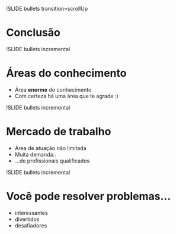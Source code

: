 !SLIDE bullets transition=scrollUp

# Conclusão #

!SLIDE bullets incremental
# Áreas do conhecimento #
* Área **enorme** do conhecimento
* Com certeza há uma área que te agrade :)

!SLIDE bullets incremental
# Mercado de trabalho #
* Área de atuação não limitada
* Muita demanda..
* ...de profissionais qualificados

!SLIDE bullets incremental
# Você pode resolver problemas... #
* interessantes
* divertidos
* desafiadores
